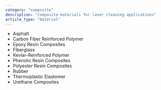 ```yaml
---
category: "composite"
description: "Composite materials for laser cleaning applications"
article_type: "material"
---
```


- Asphalt
- Carbon Fiber Reinforced Polymer
- Epoxy Resin Composites
- Fiberglass
- Kevlar-Reinforced Polymer
- Phenolic Resin Composites
- Polyester Resin Composites
- Rubber
- Thermoplastic Elastomer
- Urethane Composites
